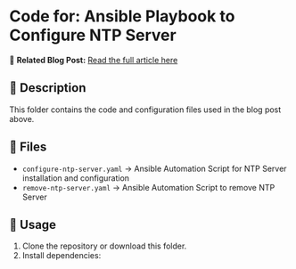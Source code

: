 # Code for: Ansible Playbook to Configure NTP Server

🔗 **Related Blog Post:** [Read the full article here](https://centlinux.com/ansible-playbook-to-configure-ntp-server/)

## 📌 Description
This folder contains the code and configuration files used in the blog post above.

## 📂 Files
- `configure-ntp-server.yaml` → Ansible Automation Script for NTP Server installation and configuration
- `remove-ntp-server.yaml` → Ansible Automation Script to remove NTP Server

## 🚀 Usage
1. Clone the repository or download this folder.
2. Install dependencies:
   ```Ansible
